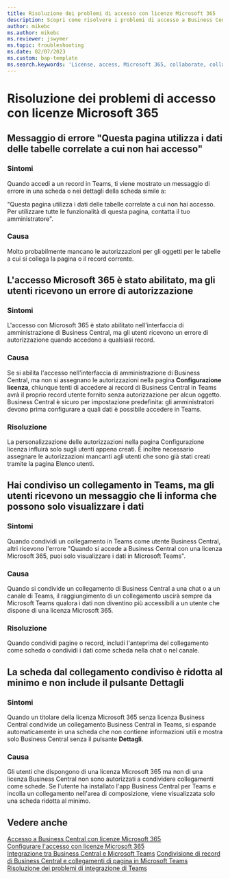 ```yaml
---
title: Risoluzione dei problemi di accesso con licenze Microsoft 365
description: Scopri come risolvere i problemi di accesso a Business Central solo con una licenza Microsoft 365.
author: mikebc
ms.author: mikebc
ms.reviewer: jswymer
ms.topic: troubleshooting
ms.date: 02/07/2023
ms.custom: bap-template
ms.search.keywords: 'License, access, Microsoft 365, collaborate, collaboration, Teams, Microsoft Teams'
---
```


# <a name="troubleshoot-access-with-microsoft-365-licenses" />Risoluzione dei problemi di accesso con licenze Microsoft 365

## <a name="this-page-uses-data-from-related-tables-that-you-do-not-have-access-to-error-message" />Messaggio di errore "Questa pagina utilizza i dati delle tabelle correlate a cui non hai accesso"

### <a name="symptoms" />Sintomi

Quando accedi a un record in Teams, ti viene mostrato un messaggio di errore in una scheda o nei dettagli della scheda simile a:

"Questa pagina utilizza i dati delle tabelle correlate a cui non hai accesso. Per utilizzare tutte le funzionalità di questa pagina, contatta il tuo amministratore".

### <a name="cause" />Causa

Molto probabilmente mancano le autorizzazioni per gli oggetti per le tabelle a cui si collega la pagina o il record corrente.

## <a name="microsoft-365-access-has-been-enabled-but-users-get-a-permission-error" />L'accesso Microsoft 365 è stato abilitato, ma gli utenti ricevono un errore di autorizzazione

### <a name="symptoms" />Sintomi

L'accesso con Microsoft 365 è stato abilitato nell'interfaccia di amministrazione di Business Central, ma gli utenti ricevono un errore di autorizzazione quando accedono a qualsiasi record.

### <a name="cause" />Causa

Se si abilita l'accesso nell'interfaccia di amministrazione di Business Central, ma non si assegnano le autorizzazioni nella pagina **Configurazione licenza**, chiunque tenti di accedere ai record di Business Central in Teams avrà il proprio record utente fornito senza autorizzazione per alcun oggetto. Business Central è sicuro per impostazione predefinita: gli amministratori devono prima configurare a quali dati è possibile accedere in Teams. 

### <a name="resolution" />Risoluzione

La personalizzazione delle autorizzazioni nella pagina Configurazione licenza influirà solo sugli utenti appena creati. È inoltre necessario assegnare le autorizzazioni mancanti agli utenti che sono già stati creati tramite la pagina Elenco utenti. 

## <a name="you-shared-a-link-in-teams-but-users-get-a-message-that-they-can-only-view-data" />Hai condiviso un collegamento in Teams, ma gli utenti ricevono un messaggio che li informa che possono solo visualizzare i dati

### <a name="symptoms" />Sintomi

Quando condividi un collegamento in Teams come utente Business Central, altri ricevono l'errore "Quando si accede a Business Central con una licenza Microsoft 365, puoi solo visualizzare i dati in Microsoft Teams".

### <a name="cause" />Causa

Quando si condivide un collegamento di Business Central a una chat o a un canale di Teams, il raggiungimento di un collegamento uscirà sempre da Microsoft Teams qualora i dati non diventino più accessibili a un utente che dispone di una licenza Microsoft 365.

### <a name="resolution" />Risoluzione

Quando condividi pagine o record, includi l'anteprima del collegamento come scheda o condividi i dati come scheda nella chat o nel canale.

## <a name="card-from-shared-link-is-minimal-and-doesnt-include-details-button" />La scheda dal collegamento condiviso è ridotta al minimo e non include il pulsante Dettagli

### <a name="symptoms" />Sintomi

Quando un titolare della licenza Microsoft 365 senza licenza Business Central condivide un collegamento Business Central in Teams, si espande automaticamente in una scheda che non contiene informazioni utili e mostra solo Business Central senza il pulsante **Dettagli**.

### <a name="cause" />Causa

Gli utenti che dispongono di una licenza Microsoft 365 ma non di una licenza Business Central non sono autorizzati a condividere collegamenti come schede. Se l'utente ha installato l'app Business Central per Teams e incolla un collegamento nell'area di composizione, viene visualizzata solo una scheda ridotta al minimo. 

## <a name="see-also" />Vedere anche

[Accesso a Business Central con licenze Microsoft 365](admin-access-with-m365-license.md#minimum-requirements)  
[Configurare l'accesso con licenze Microsoft 365](admin-access-with-m365-license-setup.md)  
[Integrazione tra Business Central e Microsoft Teams](across-teams-overview.md)
[Condivisione di record di Business Central e collegamenti di pagina in Microsoft Teams](across-working-with-teams.md)  
[Risoluzione dei problemi di integrazione di Teams](admin-teams-troubleshooting.md)  
